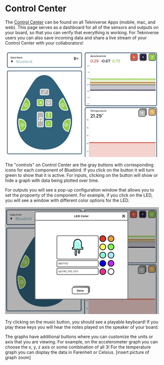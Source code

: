 

# Control Center


The [Control Center](https://tekniverse.teknikio.com/tools/control-center) can be found on all Tekniverse Apps (mobile, mac, and web). This page serves as a dashboard for all of the sensors and outputs on your board, so that you can verify that everything is working. For Tekniverse users you can also save incoming data and share a live stream of your Control Center with your collaborators!

![](/static/getting-started/controlcenter1.jpeg)

The "controls" on Control Center are the gray buttons with corresponding icons for each component of Bluebird. If you click on the button it will turn green to show that it is active. For inputs, clicking on the button will show or hide a graph with data being plotted over time.

For outputs you will see a pop-up configuration window that allows you to set the propoerty of the component. For example, if you click on the LED, you will see a window with different color options for the LED.

![](/static/getting-started/controlcenter2.jpeg)

Try clicking on the music button, you should see a playable keyboard! If you play these keys you will hear the notes played on the speaker of your board.

The graphs have additional buttons where you can customize the units or axis that you are viewing. For example, on the accelerometer graph you can choose the x, y, z axis or some combination of all 3!
For the temperature graph you can display the data in Farenheit or Celsius.
 [insert picture of graph zoom]
